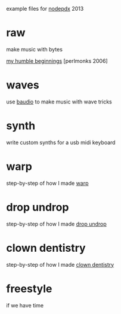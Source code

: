 example files for [nodepdx](http://nodepdx.org/) 2013

# raw

make music with bytes

[my humble beginnings](http://www.perlmonks.org/?node_id=571140) [perlmonks 2006]

# waves

use [baudio](https://github.com/substack/baudio) to make music with wave tricks

# synth

write custom synths for a usb midi keyboard

# warp

step-by-step of how I made
[warp](https://soundcloud.com/substack/warp)

# drop undrop

step-by-step of how I made
[drop undrop](https://soundcloud.com/substack/drop-undrop)

# clown dentistry

step-by-step of how I made
[clown dentistry](https://soundcloud.com/substack/clown-dentistry)

# freestyle

if we have time
